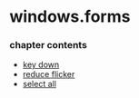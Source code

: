 ﻿
# windows.forms
### chapter contents
 
* [key down](key_down.md)
* [reduce flicker](reduce_flicker.md)
* [select all](select_all.md)
